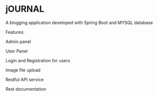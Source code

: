 # jOURNAL
A blogging application developed with Spring Boot and MYSQL database

Features:

Admin panel

User Panel

Login and Registration for users

Image file upload

Restful API service

Rest documentation
